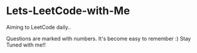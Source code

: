 # Lets-LeetCode-with-Me
Aiming to LeetCode daily.. 

Questions are marked with numbers. It's become easy to remember :)
Stay Tuned with me!!
